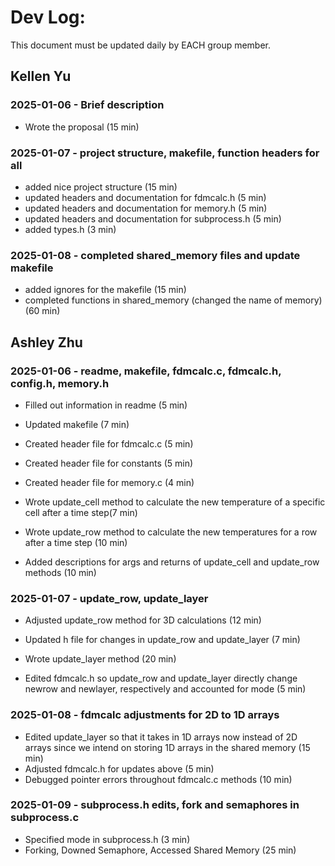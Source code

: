 # Dev Log:

This document must be updated daily by EACH group member.

## Kellen Yu

### 2025-01-06 - Brief description
- Wrote the proposal (15 min)

### 2025-01-07 - project structure, makefile, function headers for all
- added nice project structure (15 min)
- updated headers and documentation for fdmcalc.h (5 min)
- updated headers and documentation for memory.h (5 min)
- updated headers and documentation for subprocess.h (5 min)
- added types.h (3 min)

### 2025-01-08 - completed shared_memory files and update makefile
- added ignores for the makefile (15 min)
- completed functions in shared_memory (changed the name of memory) (60 min)


## Ashley Zhu

### 2025-01-06 - readme, makefile, fdmcalc.c, fdmcalc.h, config.h, memory.h
- Filled out information in readme (5 min)
- Updated makefile (7 min)
- Created header file for fdmcalc.c (5 min)
- Created header file for constants (5 min)
- Created header file for memory.c (4 min)

- Wrote update_cell method to calculate the new temperature of a specific cell after a time step(7 min)
- Wrote update_row method to calculate the new temperatures for a row after a time step (10 min)
- Added descriptions for args and returns of update_cell and update_row methods (10 min)


### 2025-01-07 - update_row, update_layer
- Adjusted update_row method for 3D calculations (12 min)
- Updated h file for changes in update_row and update_layer (7 min)

- Wrote update_layer method (20 min)
- Edited fdmcalc.h so update_row and update_layer directly change newrow and newlayer, respectively and accounted for mode (5 min) 


### 2025-01-08 - fdmcalc adjustments for 2D to 1D arrays
- Edited update_layer so that it takes in 1D arrays now instead of 2D arrays since we intend on storing 1D arrays in the shared memory (15 min) 
- Adjusted fdmcalc.h for updates above (5 min)
- Debugged pointer errors throughout fdmcalc.c methods (10 min)

### 2025-01-09 - subprocess.h edits, fork and semaphores in subprocess.c
- Specified mode in subprocess.h (3 min)
- Forking, Downed Semaphore, Accessed Shared Memory (25 min)
